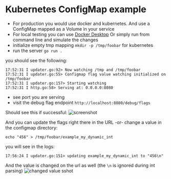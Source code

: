# Kubernetes ConfigMap example

- For production you would use docker and kubernetes. And use a ConfigMap mapped as a Volume in your service
- For local testing you can use [Docker Desktop](https://www.docker.com/products/docker-desktop)
Or simply run from command line and simulate the changes
- initialize empty tmp mapping `mkdir -p /tmp/foobar` for kubernetes
- run the server `go run .`

you should see the following:
```
17:52:31 I updater.go:92> Now watching /tmp and /tmp/foobar
17:52:31 I updater.go:55> Configmap flag value watching initialized on /tmp/foobar
17:52:31 I updater.go:157> Starting watching
17:52:31 I http.go:58> Serving at: 0.0.0.0:8080
```

- see port you are serving
- visit the debug flag endpoint `http://localhost:8080/debug/flags`

Should see this if successful:
![screenshot](https://user-images.githubusercontent.com/3664595/88000279-1d225480-cab2-11ea-82ca-68658ad16148.png)

And you can update the flags right there in the URL -or- change a value in the configmap directory:
```
echo "456" > /tmp/foobar/example_my_dynamic_int
```
you will see in the logs:
```
17:56:24 I updater.go:151> updating example_my_dynamic_int to "456\n"
```

And the value is changed on the url as well (the `\n` is ignored during int parsing)
![changed value sshot](https://user-images.githubusercontent.com/3664595/88000485-99b53300-cab2-11ea-89d7-dcb5683bbc32.png)